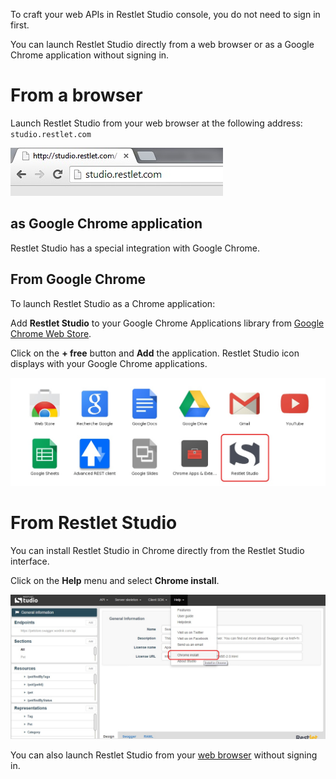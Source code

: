 To craft your web APIs in Restlet Studio console, you do not need to sign in first.

You can launch Restlet Studio directly from a web browser or as a Google Chrome application without signing in.

# From a browser

Launch Restlet Studio from your web browser at the following address:  
`studio.restlet.com`

![Restlet Studio from your web browser](images/03.jpg "Restlet Studio from your web browser")

## as Google Chrome application

Restlet Studio has a special integration with Google Chrome.

## From Google Chrome

To launch Restlet Studio as a Chrome application:

Add **Restlet Studio** to your Google Chrome Applications library from <a href="https://chrome.google.com/webstore/detail/restlet-studio/pnphdpmegdolicoagnheljfgebpdgmfi?utm_source=gmail" target="_blank">Google Chrome Web Store</a>.  

Click on the **+ free** button and **Add** the application. Restlet Studio icon displays with your Google Chrome applications.

![Restlet Studio icon](images/02.jpg "Restlet Studio icon")

# From Restlet Studio

You can install Restlet Studio in Chrome directly from the Restlet Studio interface.

Click on the **Help** menu and select **Chrome install**.

![Chrome install](images/install-in-chrome.jpg "Chrome install")

You can also launch Restlet Studio from your [web browser](/technical-resources/restlet-studio/guide/get-started/web-browser "web browser") without signing in.
